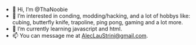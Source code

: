 - 👋 Hi, I’m @ThaNoobie
- 👀 I’m interested in conding, modding/hacking, and a lot of hobbys like: cubing, butterfly knife, trapoline, ping pong, gaming and a lot more.
- 🌱 I’m currently learning javascript and html.
- 📫 You can message me at AlecLauStrini@gmail.com.
